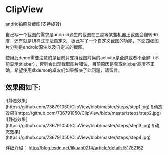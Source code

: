 # ClipView
andrid拍照及截图(支持旋转)

自己写一个截图的需求是android源生的截图在三星等某些机器上截图会翻转90度，还有就是UI样式无法自定义，据此写了一个自定义截图的功能，下面四张图片分别是android源生以及自定义的截图。

使用此demo需要注意的是目前只支持截图时候的activity是全屏或者不全屏（不能显示titlebar），否则会出现截取图片错位，目前原因是获取titlebar高度不正确，希望使用此demo的卓友们如果解决了此问题，请留言。

<h2>效果图如下:</h2>
![静态效果](https://github.com/736791050/ClipView/blob/master/steps/step1.jpg)
![动态效果](https://github.com/736791050/ClipView/blob/master/steps/step2.jpg)
![静态效果](https://github.com/736791050/ClipView/blob/master/steps/step3.jpg)
![动态效果](https://github.com/736791050/ClipView/blob/master/steps/step4.jpg)

详细介绍：
http://blog.csdn.net/likuan0214/article/details/51752162
